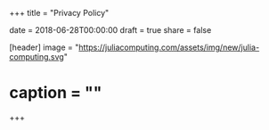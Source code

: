 +++
title = "Privacy Policy"

date = 2018-06-28T00:00:00
draft = true
share = false

[header]
image = "https://juliacomputing.com/assets/img/new/julia-computing.svg"
# caption = ""
+++

